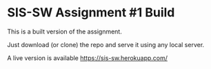 # SIS-SW Assignment #1 Build

This is a built version of the assignment.

Just download (or clone) the repo and serve it using any local server.

A live version is available https://sis-sw.herokuapp.com/